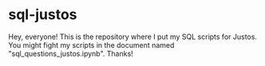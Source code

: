 # sql-justos
Hey, everyone! This is the repository where I put my SQL scripts for Justos. You might fight my scripts in the document named "sql_questions_justos.ipynb".
Thanks!
